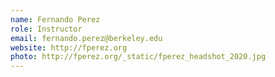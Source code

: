 ```yaml
---
name: Fernando Perez
role: Instructor
email: fernando.perez@berkeley.edu
website: http://fperez.org
photo: http://fperez.org/_static/fperez_headshot_2020.jpg
---
```

